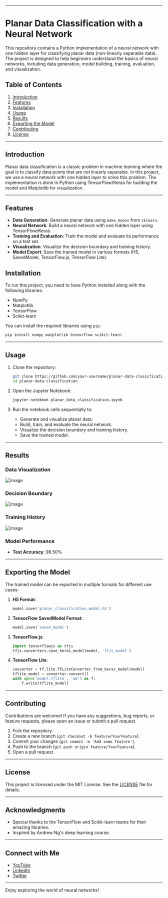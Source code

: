 
---


# Planar Data Classification with a Neural Network

This repository contains a Python implementation of a neural network with one hidden layer for classifying planar data (non-linearly separable data). The project is designed to help beginners understand the basics of neural networks, including data generation, model building, training, evaluation, and visualization.

## Table of Contents
1. [Introduction](#introduction)
2. [Features](#features)
3. [Installation](#installation)
4. [Usage](#usage)
5. [Results](#results)
6. [Exporting the Model](#exporting-the-model)
7. [Contributing](#contributing)
8. [License](#license)

---

## Introduction
Planar data classification is a classic problem in machine learning where the goal is to classify data points that are not linearly separable. In this project, we use a neural network with one hidden layer to solve this problem. The implementation is done in Python using TensorFlow/Keras for building the model and Matplotlib for visualization.

---

## Features
- **Data Generation**: Generate planar data using `make_moons` from `sklearn`.
- **Neural Network**: Build a neural network with one hidden layer using TensorFlow/Keras.
- **Training and Evaluation**: Train the model and evaluate its performance on a test set.
- **Visualization**: Visualize the decision boundary and training history.
- **Model Export**: Save the trained model in various formats (H5, SavedModel, TensorFlow.js, TensorFlow Lite).



## Installation
To run this project, you need to have Python installed along with the following libraries:
- NumPy
- Matplotlib
- TensorFlow
- Scikit-learn

You can install the required libraries using `pip`:

```bash
pip install numpy matplotlib tensorflow scikit-learn
```

---

## Usage
1. Clone the repository:
   ```bash
   git clone https://github.com/your-username/planar-data-classification.git
   cd planar-data-classification
   ```

2. Open the Jupyter Notebook:
   ```bash
   jupyter notebook planar_data_classification.ipynb
   ```

3. Run the notebook cells sequentially to:
   - Generate and visualize planar data.
   - Build, train, and evaluate the neural network.
   - Visualize the decision boundary and training history.
   - Save the trained model.

---

## Results
### Data Visualization
![image](https://github.com/user-attachments/assets/cfd0eedf-53fb-4a84-b889-48a94c1b4157)


### Decision Boundary
![image](https://github.com/user-attachments/assets/57b15ebd-1b97-48a5-bd25-789a31572a98)


### Training History
![image](https://github.com/user-attachments/assets/fb51faab-f96a-47ec-86bf-bec5180f3dad)


### Model Performance
- **Test Accuracy**: 98.50%

---

## Exporting the Model
The trained model can be exported in multiple formats for different use cases:
1. **H5 Format**:
   ```python
   model.save('planar_classification_model.h5')
   ```

2. **TensorFlow SavedModel Format**:
   ```python
   model.save('saved_model')
   ```

3. **TensorFlow.js**:
   ```python
   import tensorflowjs as tfjs
   tfjs.converters.save_keras_model(model, 'tfjs_model')
   ```

4. **TensorFlow Lite**:
   ```python
   converter = tf.lite.TFLiteConverter.from_keras_model(model)
   tflite_model = converter.convert()
   with open('model.tflite', 'wb') as f:
       f.write(tflite_model)
   ```

---

## Contributing
Contributions are welcome! If you have any suggestions, bug reports, or feature requests, please open an issue or submit a pull request.

1. Fork the repository.
2. Create a new branch (`git checkout -b feature/YourFeature`).
3. Commit your changes (`git commit -m 'Add some feature'`).
4. Push to the branch (`git push origin feature/YourFeature`).
5. Open a pull request.

---

## License
This project is licensed under the MIT License. See the [LICENSE](LICENSE) file for details.

---

## Acknowledgments
- Special thanks to the TensorFlow and Scikit-learn teams for their amazing libraries.
- Inspired by Andrew Ng's deep learning course.

---

## Connect with Me
- [YouTube](https://youtube.com/your-channel)
- [LinkedIn](https://linkedin.com/in/your-profile)
- [Twitter](https://twitter.com/your-handle)

---

Enjoy exploring the world of neural networks! 


